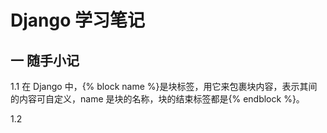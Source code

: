 # Django 学习笔记

## 一 随手小记

1.1 在 Django 中，{% block name %}是块标签，用它来包裹块内容，表示其间的内容可自定义，name 是块的名称，块的结束标签都是{% endblock %}。

1.2 